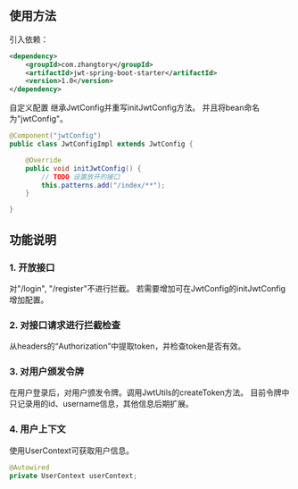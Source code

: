 ## 使用方法
引入依赖：
```xml
<dependency>
    <groupId>com.zhangtory</groupId>
    <artifactId>jwt-spring-boot-starter</artifactId>
    <version>1.0</version>
</dependency>
```
自定义配置
继承JwtConfig并重写initJwtConfig方法。
并且将bean命名为"jwtConfig"。
```java
@Component("jwtConfig")
public class JwtConfigImpl extends JwtConfig {

    @Override
    public void initJwtConfig() {
        // TODO 设置放开的接口
        this.patterns.add("/index/**");
    }

}
```

## 功能说明

### 1. 开放接口
对"/login", "/register"不进行拦截。
若需要增加可在JwtConfig的initJwtConfig增加配置。

### 2. 对接口请求进行拦截检查
从headers的“Authorization”中提取token，并检查token是否有效。

### 3. 对用户颁发令牌
在用户登录后，对用户颁发令牌。调用JwtUtils的createToken方法。
目前令牌中只记录用的id、username信息，其他信息后期扩展。

### 4. 用户上下文
使用UserContext可获取用户信息。
```java
@Autowired
private UserContext userContext;
```